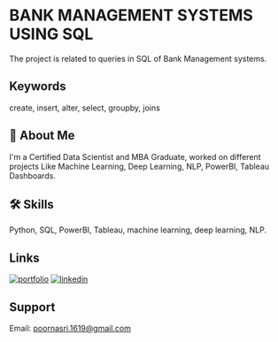 
# BANK MANAGEMENT SYSTEMS USING SQL

The project is related to queries in SQL of Bank Management systems.

## Keywords

create, insert, alter, select, groupby, joins
## 🚀 About Me

I'm a Certified Data Scientist and MBA Graduate, worked on different projects Like Machine Learning, Deep Learning, NLP, PowerBI, Tableau Dashboards.



## 🛠 Skills

Python, SQL, PowerBI, Tableau, machine learning, deep learning, NLP.



## Links
[![portfolio](https://img.shields.io/badge/my_portfolio-000?style=for-the-badge&logo=ko-fi&logoColor=white)](https://poornasri1619.wixsite.com/my-site-1/portfolio)
[![linkedin](https://img.shields.io/badge/linkedin-0A66C2?style=for-the-badge&logo=linkedin&logoColor=white)](https://www.linkedin.com/in/poornasri-chervughattu-6a852923b/)



## Support

Email: poornasri.1619@gmail.com

